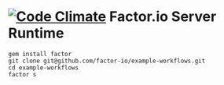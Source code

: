 [![Code Climate](https://codeclimate.com/github/factor-io/factor.png)](https://codeclimate.com/github/factor-io/factor)
Factor.io Server Runtime
==========

    gem install factor
    git clone git@github.com/factor-io/example-workflows.git
    cd example-workflows
    factor s
